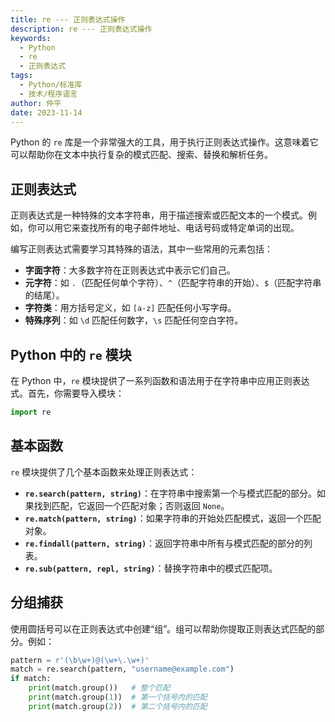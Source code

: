 ```yaml
---
title: re --- 正则表达式操作
description: re --- 正则表达式操作
keywords:
  - Python
  - re
  - 正则表达式
tags:
  - Python/标准库
  - 技术/程序语言
author: 仲平
date: 2023-11-14
---
```


Python 的 `re` 库是一个非常强大的工具，用于执行正则表达式操作。这意味着它可以帮助你在文本中执行复杂的模式匹配、搜索、替换和解析任务。

## 正则表达式

正则表达式是一种特殊的文本字符串，用于描述搜索或匹配文本的一个模式。例如，你可以用它来查找所有的电子邮件地址、电话号码或特定单词的出现。

编写正则表达式需要学习其特殊的语法，其中一些常用的元素包括：

- **字面字符**：大多数字符在正则表达式中表示它们自己。
- **元字符**：如 `.`（匹配任何单个字符）、`^`（匹配字符串的开始）、`$`（匹配字符串的结尾）。
- **字符类**：用方括号定义，如 `[a-z]` 匹配任何小写字母。
- **特殊序列**：如 `\d` 匹配任何数字，`\s` 匹配任何空白字符。

## Python 中的 `re` 模块

在 Python 中，`re` 模块提供了一系列函数和语法用于在字符串中应用正则表达式。首先，你需要导入模块：

```python
import re
```

## 基本函数

`re` 模块提供了几个基本函数来处理正则表达式：

- **`re.search(pattern, string)`**：在字符串中搜索第一个与模式匹配的部分。如果找到匹配，它返回一个匹配对象；否则返回 `None`。
- **`re.match(pattern, string)`**：如果字符串的开始处匹配模式，返回一个匹配对象。
- **`re.findall(pattern, string)`**：返回字符串中所有与模式匹配的部分的列表。
- **`re.sub(pattern, repl, string)`**：替换字符串中的模式匹配项。

## 分组捕获

使用圆括号可以在正则表达式中创建“组”。组可以帮助你提取正则表达式匹配的部分。例如：

```python
pattern = r'(\b\w+)@(\w+\.\w+)'
match = re.search(pattern, "username@example.com")
if match:
    print(match.group())   # 整个匹配
    print(match.group(1))  # 第一个括号内的匹配
    print(match.group(2))  # 第二个括号内的匹配
```
